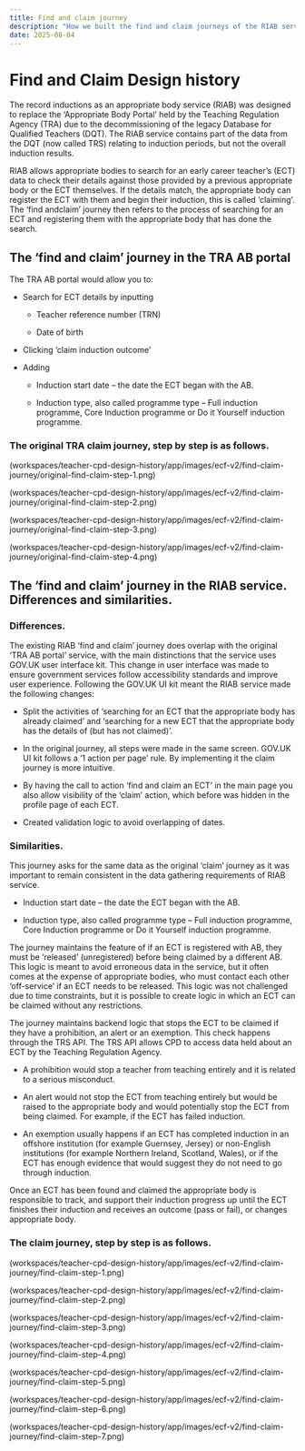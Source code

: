 ```yaml
---
title: Find and claim journey
description: "How we built the find and claim journeys of the RIAB service."
date: 2025-08-04
---
```



# Find and Claim Design history 

The record inductions as an appropriate body service (RIAB) was designed to replace the ‘Appropriate Body Portal’ held by the Teaching Regulation Agency (TRA) due to the decommissioning of the legacy Database for Qualified Teachers (DQT). The RIAB service contains part of the data from the DQT (now called TRS) relating to induction periods, but not the overall induction results. 

RIAB allows appropriate bodies to search for an early career teacher’s (ECT) data to check their details against those provided by a previous appropriate body or the ECT themselves. If the details match, the appropriate body can register the ECT with them and begin their induction, this is called ‘claiming’. The ‘find andclaim’ journey then refers to the process of searching for an ECT and registering them with the appropriate body that has done the search.  

## The ‘find and claim’ journey in the TRA AB portal  

The TRA AB portal would allow you to:  

- Search for ECT details by inputting 

    - Teacher reference number (TRN) 

    - Date of birth  

- Clicking ‘claim induction outcome’ 

- Adding  

    - Induction start date – the date the ECT began with the AB.  

    - Induction type, also called programme type – Full induction programme, Core Induction programme or Do it Yourself induction programme.  

### The original TRA claim journey, step by step is as follows. 

(workspaces/teacher-cpd-design-history/app/images/ecf-v2/find-claim-journey/original-find-claim-step-1.png)

(workspaces/teacher-cpd-design-history/app/images/ecf-v2/find-claim-journey/original-find-claim-step-2.png)

(workspaces/teacher-cpd-design-history/app/images/ecf-v2/find-claim-journey/original-find-claim-step-3.png)

(workspaces/teacher-cpd-design-history/app/images/ecf-v2/find-claim-journey/original-find-claim-step-4.png)

## The ‘find and claim’ journey in the RIAB service. Differences and similarities. 


### Differences.  

The existing RIAB ‘find and claim’ journey does overlap with the original ‘TRA AB portal’ service, with the main distinctions that the service uses GOV.UK user interface kit. This change in user interface was made to ensure government services follow accessibility standards and improve user experience. Following the GOV.UK UI kit meant the RIAB service made the following changes:  

- Split the activities of ‘searching for an ECT that the appropriate body has already claimed’ and ‘searching for a new ECT that the appropriate body has the details of (but has not claimed)’.  

- In the original journey, all steps were made in the same screen. GOV.UK UI kit follows a ‘1 action per page’ rule. By implementing it the claim journey is more intuitive.  

- By having the call to action ‘find and claim an ECT’ in the main page you also allow visibility of the ‘claim’ action, which before was hidden in the profile page of each ECT.  

- Created validation logic to avoid overlapping of dates.  

### Similarities. 

This journey asks for the same data as the original ‘claim’ journey as it was important to remain consistent in the data gathering requirements of RIAB service. 

- Induction start date – the date the ECT began with the AB.  

- Induction type, also called programme type – Full induction programme, Core Induction programme or Do it Yourself induction programme. 

The journey maintains the feature of if an ECT is registered with AB, they must be ‘released’ (unregistered) before being claimed by a different AB. This logic is meant to avoid erroneous data in the service, but it often comes at the expense of appropriate bodies, who must contact each other ‘off-service’ if an ECT needs to be released. This logic was not challenged due to time constraints, but it is possible to create logic in which an ECT can be claimed without any restrictions.  

The journey maintains backend logic that stops the ECT to be claimed if they have a prohibition, an alert or an exemption. This check happens through the TRS API. The TRS API allows CPD to access data held about an ECT by the Teaching Regulation Agency.   

- A prohibition would stop a teacher from teaching entirely and it is related to a serious misconduct.  

- An alert would not stop the ECT from teaching entirely but would be raised to the appropriate body and would potentially stop the ECT from being claimed. For example, if the ECT has failed induction.  

- An exemption usually happens if an ECT has completed induction in an offshore institution (for example Guernsey, Jersey) or non-English institutions (for example Northern Ireland, Scotland, Wales), or if the ECT has enough evidence that would suggest they do not need to go through induction.  

Once an ECT has been found and claimed the appropriate body is responsible to track, and support their induction progress up until the ECT finishes their induction and receives an outcome (pass or fail), or changes appropriate body.  

### The claim journey, step by step is as follows. 

(workspaces/teacher-cpd-design-history/app/images/ecf-v2/find-claim-journey/find-claim-step-1.png)

(workspaces/teacher-cpd-design-history/app/images/ecf-v2/find-claim-journey/find-claim-step-2.png)

(workspaces/teacher-cpd-design-history/app/images/ecf-v2/find-claim-journey/find-claim-step-3.png)

(workspaces/teacher-cpd-design-history/app/images/ecf-v2/find-claim-journey/find-claim-step-4.png)

(workspaces/teacher-cpd-design-history/app/images/ecf-v2/find-claim-journey/find-claim-step-5.png)

(workspaces/teacher-cpd-design-history/app/images/ecf-v2/find-claim-journey/find-claim-step-6.png)

(workspaces/teacher-cpd-design-history/app/images/ecf-v2/find-claim-journey/find-claim-step-7.png)
 

 

 

 

 

 
